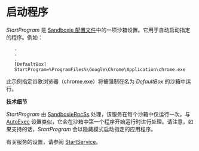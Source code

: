 # 启动程序

_StartProgram_ 是 [Sandboxie 配置文件](SandboxieIni.md)中的一项沙箱设置。它用于自动启动指定的程序。例如：

```
   .
   .
   .
   [DefaultBox]
   StartProgram=%ProgramFiles%\Google\Chrome\Application\chrome.exe
```

此示例指定谷歌浏览器（chrome.exe）将被强制在名为 _DefaultBox_ 的沙箱中运行。

**技术细节**

_StartProgram_ 由 [SandboxieRpcSs](ServicePrograms.md#远程过程调用-rpc) 处理，该服务在每个沙箱中仅运行一次。与 [AutoExec](AutoExec.md) 设置类似，它会在沙箱中第一个程序开始运行时进行处理。请注意，如果支持的话，_StartProgram_ 会以隐藏模式启动指定的应用程序。

有关服务的设置，请参阅 [StartService](StartService.md)。